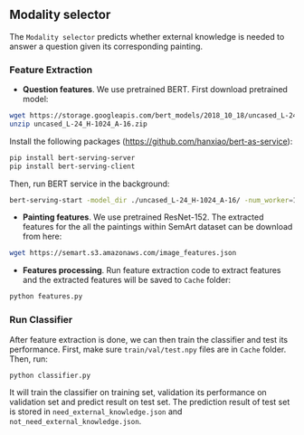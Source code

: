 ## Modality selector
The `Modality selector` predicts whether external knowledge is needed to answer a question given its corresponding painting. 


### Feature Extraction

- **Question features**. We use pretrained BERT. First download pretrained model:

```bash
wget https://storage.googleapis.com/bert_models/2018_10_18/uncased_L-24_H-1024_A-16.zip
unzip uncased_L-24_H-1024_A-16.zip
```

Install the following packages (https://github.com/hanxiao/bert-as-service):

```bash
pip install bert-serving-server
pip install bert-serving-client
```

Then, run BERT service in the background:

```bash
bert-serving-start -model_dir ./uncased_L-24_H-1024_A-16/ -num_worker=1
```

- **Painting features**. We use pretrained ResNet-152. The extracted features for the all the paintings within SemArt dataset can be download from here:

```bash
wget https://semart.s3.amazonaws.com/image_features.json
```

- **Features processing**. Run feature extraction code to extract features and the extracted features will be saved to `Cache` folder:

```bash
python features.py
```


### Run Classifier

After feature extraction is done, we can then train the classifier and test its performance. First, make sure `train/val/test.npy` files are in `Cache` folder. Then, run:

```
python classifier.py
```

It will train the classifier on training set, validation its performance on validation set and predict result on test set. The prediction result of test set is stored in `need_external_knowledge.json` and `not_need_external_knowledge.json`.
